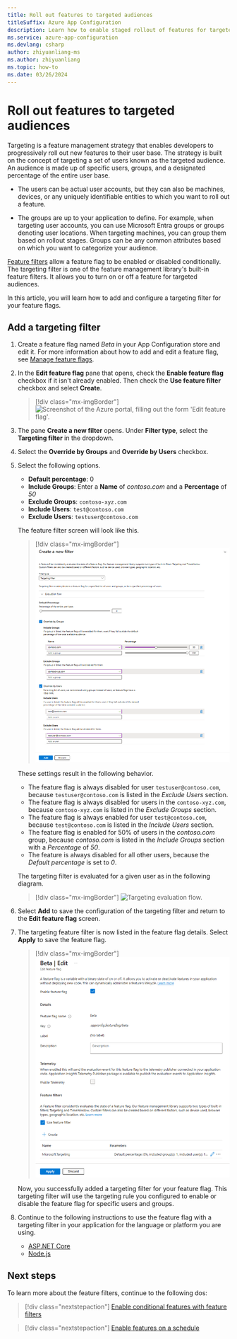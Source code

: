 ```yaml
---
title: Roll out features to targeted audiences
titleSuffix: Azure App Configuration
description: Learn how to enable staged rollout of features for targeted audiences, using targeting filters with Azure App Configuration.
ms.service: azure-app-configuration
ms.devlang: csharp
author: zhiyuanliang-ms
ms.author: zhiyuanliang
ms.topic: how-to
ms.date: 03/26/2024
---
```


# Roll out features to targeted audiences

Targeting is a feature management strategy that enables developers to progressively roll out new features to their user base. The strategy is built on the concept of targeting a set of users known as the targeted audience. An audience is made up of specific users, groups, and a designated percentage of the entire user base.

- The users can be actual user accounts, but they can also be machines, devices, or any uniquely identifiable entities to which you want to roll out a feature.

- The groups are up to your application to define. For example, when targeting user accounts, you can use Microsoft Entra groups or groups denoting user locations. When targeting machines, you can group them based on rollout stages. Groups can be any common attributes based on which you want to categorize your audience.

[Feature filters](./howto-feature-filters.md#what-is-a-feature-filter) allow a feature flag to be enabled or disabled conditionally. The targeting filter is one of the feature management library's built-in feature filters. It allows you to turn on or off a feature for targeted audiences.

In this article, you will learn how to add and configure a targeting filter for your feature flags.

## Add a targeting filter

1. Create a feature flag named *Beta* in your App Configuration store and edit it. For more information about how to add and edit a feature flag, see [Manage feature flags](./manage-feature-flags.md#edit-feature-flags).

1. In the **Edit feature flag** pane that opens, check the **Enable feature flag** checkbox if it isn't already enabled. Then check the **Use feature filter** checkbox and select **Create**.

    > [!div class="mx-imgBorder"]
    > ![Screenshot of the Azure portal, filling out the form 'Edit feature flag'.](./media/feature-filters/edit-a-feature-flag.png)

1. The pane **Create a new filter** opens. Under **Filter type**, select the **Targeting filter** in the dropdown.

1. Select the **Override by Groups** and **Override by Users** checkbox.

1. Select the following options.

    - **Default percentage**: 0
    - **Include Groups**: Enter a **Name** of _contoso.com_ and a **Percentage** of _50_
    - **Exclude Groups**: `contoso-xyz.com`
    - **Include Users**: `test@contoso.com`
    - **Exclude Users**: `testuser@contoso.com`

    The feature filter screen will look like this.

    > [!div class="mx-imgBorder"]
    > ![Conditional feature flag](./media/feature-filters/add-targeting-filter.png)

    These settings result in the following behavior.

    - The feature flag is always disabled for user `testuser@contoso.com`, because `testuser@contoso.com` is listed in the _Exclude Users_ section.
    - The feature flag is always disabled for users in the `contoso-xyz.com`, because `contoso-xyz.com` is listed in the _Exclude Groups_ section.
    - The feature flag is always enabled for user `test@contoso.com`, because `test@contoso.com` is listed in the _Include Users_ section.
    - The feature flag is enabled for 50% of users in the _contoso.com_ group, because _contoso.com_ is listed in the _Include Groups_ section with a _Percentage_ of _50_.
    - The feature is always disabled for all other users, because the _Default percentage_ is set to _0_.

    The targeting filter is evaluated for a given user as in the following diagram.
    
    > [!div class="mx-imgBorder"]
    > ![Targeting evaluation flow.](./media/feature-filters/targeting-evaluation-flow.png)

1. Select **Add** to save the configuration of the targeting filter and return to the **Edit feature flag** screen.

1. The targeting feature filter is now listed in the feature flag details. Select **Apply** to save the feature flag.

    > [!div class="mx-imgBorder"]
    > ![Screenshot of the Azure portal, applying new targeting filter.](./media/feature-filters/feature-flag-edit-apply-targeting-filter.png)

    Now, you successfully added a targeting filter for your feature flag. This targeting filter will use the targeting rule you configured to enable or disable the feature flag for specific users and groups. 

1. Continue to the following instructions to use the feature flag with a targeting filter in your application for the language or platform you are using.

    - [ASP.NET Core](./howto-targetingfilter-aspnet-core.md)
    - [Node.js](./howto-targetingfilter-javascript.md)

## Next steps

To learn more about the feature filters, continue to the following dos:

> [!div class="nextstepaction"]
> [Enable conditional features with feature filters](./howto-feature-filters.md)

> [!div class="nextstepaction"]
> [Enable features on a schedule](./howto-timewindow-filter.md)